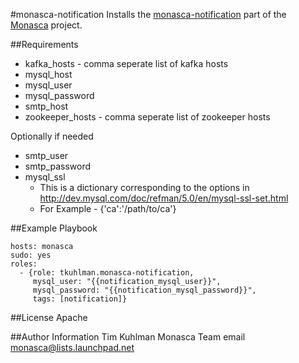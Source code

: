 #monasca-notification
Installs the [monasca-notification](https://github.com/stackforge/monasca-notification) part of the [Monasca](https://wiki.openstack.org/wiki/Monasca) project.

##Requirements
- kafka_hosts - comma seperate list of kafka hosts
- mysql_host
- mysql_user
- mysql_password
- smtp_host
- zookeeper_hosts - comma seperate list of zookeeper hosts

Optionally if needed
- smtp_user
- smtp_password
- mysql_ssl
  - This is a dictionary corresponding to the options in http://dev.mysql.com/doc/refman/5.0/en/mysql-ssl-set.html
  - For Example - {'ca':'/path/to/ca'}

##Example Playbook

    hosts: monasca
    sudo: yes
    roles:
      - {role: tkuhlman.monasca-notification,
         mysql_user: "{{notification_mysql_user}}",
         mysql_password: "{{notification_mysql_password}}",
         tags: [notification]}

##License
Apache

##Author Information
Tim Kuhlman
Monasca Team email monasca@lists.launchpad.net
